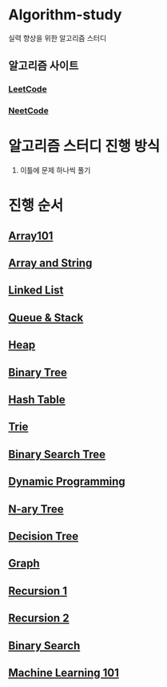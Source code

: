 # Algorithm-study

실력 향상을 위한 알고리즘 스터디

## 알고리즘 사이트 

### [LeetCode](https://leetcode.com/explore/learn/)

### [NeetCode](https://neetcode.io/practice)


# 알고리즘 스터디 진행 방식
1. 이틀에 문제 하나씩 풀기

# 진행 순서

## [Array101](https://leetcode.com/explore/learn/card/fun-with-arrays/)

## [Array and String](https://leetcode.com/explore/learn/card/array-and-string/)

## [Linked List](https://leetcode.com/explore/learn/card/linked-list/)

## [Queue & Stack](https://leetcode.com/explore/learn/card/queue-stack/)

## [Heap](https://leetcode.com/explore/learn/card/heap/)

## [Binary Tree](https://leetcode.com/explore/learn/card/data-structure-tree/)

## [Hash Table](https://leetcode.com/explore/learn/card/hash-table/)

## [Trie](https://leetcode.com/explore/learn/card/trie/)

## [Binary Search Tree](https://leetcode.com/explore/learn/card/introduction-to-data-structure-binary-search-tree/)

## [Dynamic Programming](https://leetcode.com/explore/learn/card/dynamic-programming/)

## [N-ary Tree](https://leetcode.com/explore/learn/card/n-ary-tree/)

## [Decision Tree](https://leetcode.com/explore/learn/card/decision-tree/)

## [Graph](https://leetcode.com/explore/learn/card/graph/)

## [Recursion 1](https://leetcode.com/explore/learn/card/recursion-i/)

## [Recursion 2](https://leetcode.com/explore/learn/card/recursion-ii/)

## [Binary Search](https://leetcode.com/explore/learn/card/binary-search/)

## [Machine Learning 101](https://leetcode.com/explore/learn/card/machine-learning-101/)
